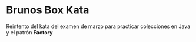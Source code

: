 # Brunos Box Kata

Reintento del kata del examen de marzo para practicar colecciones en Java y el patrón **Factory**
